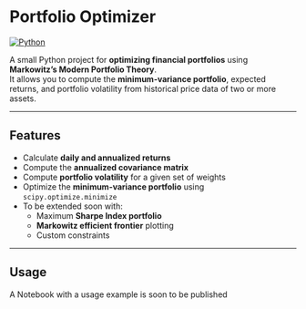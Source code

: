 # Portfolio Optimizer

[![Python](https://img.shields.io/badge/python-3.8%2B-blue)](https://www.python.org/) 

A small Python project for **optimizing financial portfolios** using **Markowitz’s Modern Portfolio Theory**.  
It allows you to compute the **minimum-variance portfolio**, expected returns, and portfolio volatility from historical price data of two or more assets.

---

## Features

- Calculate **daily and annualized returns**  
- Compute the **annualized covariance matrix**  
- Compute **portfolio volatility** for a given set of weights  
- Optimize the **minimum-variance portfolio** using `scipy.optimize.minimize`  
- To be extended soon with:  
  - Maximum **Sharpe Index portfolio**  
  - **Markowitz efficient frontier** plotting  
  - Custom constraints  

---

## Usage

A Notebook with a usage example is soon to be published